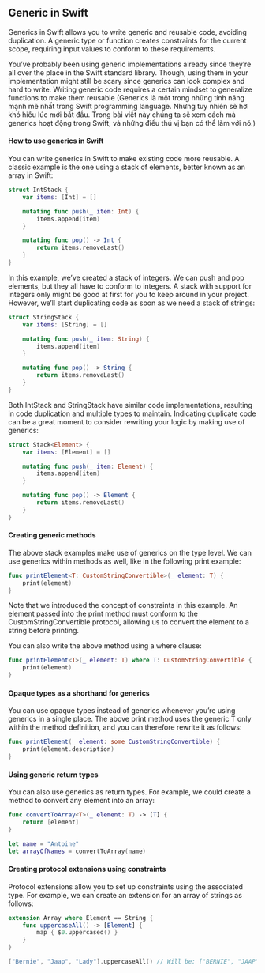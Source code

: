## Generic in Swift

Generics in Swift allows you to write generic and reusable code, avoiding duplication. A generic type or function creates constraints for the current scope, requiring input values to conform to these requirements.

You’ve probably been using generic implementations already since they’re all over the place in the Swift standard library. Though, using them in your implementation might still be scary since generics can look complex and hard to write. Writing generic code requires a certain mindset to generalize functions to make them reusable
(Generics là một trong những tính năng mạnh mẽ nhất trong Swift programming language. Nhưng tuy nhiên sẽ hơi khó hiểu lúc mới bắt đầu. Trong bài viết này chúng ta sẽ xem cách mà generics hoạt động trong Swift, và những điều thú vị bạn có thể làm với nó.)
#### How to use generics in Swift
You can write generics in Swift to make existing code more reusable. A classic example is the one using a stack of elements, better known as an array in Swift:
```Swift
struct IntStack {
    var items: [Int] = []

    mutating func push(_ item: Int) {
        items.append(item)
    }

    mutating func pop() -> Int {
        return items.removeLast()
    }
}
```
In this example, we’ve created a stack of integers. We can push and pop elements, but they all have to conform to integers. A stack with support for integers only might be good at first for you to keep around in your project. However, we’ll start duplicating code as soon as we need a stack of strings:
```Swift
struct StringStack {
    var items: [String] = []

    mutating func push(_ item: String) {
        items.append(item)
    }

    mutating func pop() -> String {
        return items.removeLast()
    }
}
```
Both IntStack and StringStack have similar code implementations, resulting in code duplication and multiple types to maintain. Indicating duplicate code can be a great moment to consider rewriting your logic by making use of generics:

```Swift
struct Stack<Element> {
    var items: [Element] = []

    mutating func push(_ item: Element) {
        items.append(item)
    }

    mutating func pop() -> Element {
        return items.removeLast()
    }
}
```
#### Creating generic methods
The above stack examples make use of generics on the type level. We can use generics within methods as well, like in the following print example:
```Swift
func printElement<T: CustomStringConvertible>(_ element: T) {
    print(element)
}
```

Note that we introduced the concept of constraints in this example. An element passed into the print method must conform to the CustomStringConvertible protocol, allowing us to convert the element to a string before printing.

You can also write the above method using a where clause:
```Swift
func printElement<T>(_ element: T) where T: CustomStringConvertible {
    print(element)
}
```
#### Opaque types as a shorthand for generics
You can use opaque types instead of generics whenever you’re using generics in a single place. The above print method uses the generic T only within the method definition, and you can therefore rewrite it as follows:

```Swift
func printElement(_ element: some CustomStringConvertible) {
    print(element.description)
}
```
#### Using generic return types
You can also use generics as return types. For example, we could create a method to convert any element into an array:
```Swift
func convertToArray<T>(_ element: T) -> [T] {
    return [element]
}

let name = "Antoine"
let arrayOfNames = convertToArray(name)
```
#### Creating protocol extensions using constraints
Protocol extensions allow you to set up constraints using the associated type. For example, we can create an extension for an array of strings as follows:
```Swift
extension Array where Element == String {
    func uppercaseAll() -> [Element] {
        map { $0.uppercased() }
    }
}

["Bernie", "Jaap", "Lady"].uppercaseAll() // Will be: ["BERNIE", "JAAP", "LADY"]
```
